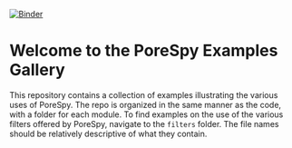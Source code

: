 [![Binder](https://mybinder.org/badge.svg)](https://mybinder.org/v2/gh/PMEAL/porespy-examples/notebooks)
# Welcome to the PoreSpy Examples Gallery

This repository contains a collection of examples illustrating the various uses of PoreSpy.  The repo is organized in the same manner as the code, with a folder for each module.  To find examples on the use of the various filters offered by PoreSpy, navigate to the ``filters`` folder.  The file names should be relatively descriptive of what they contain.  
